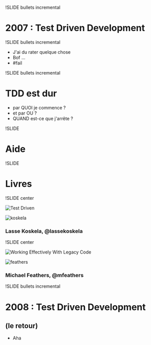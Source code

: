 !SLIDE bullets incremental

# 2007 : Test Driven Development

!SLIDE bullets incremental

* J'ai du rater quelque chose
* Bof ...
* \#fail

!SLIDE bullets incremental

# TDD est dur #

* par QUOI je commence ?
* et par OU ?
* QUAND est-ce que j'arrête ?

!SLIDE

# Aide

!SLIDE

# Livres

!SLIDE center

![Test Driven](book-test-driven.jpg)

![koskela](koskela-twitter.png)
### Lasse Koskela, @lassekoskela

!SLIDE center

![Working Effectively With Legacy Code](book-working-effectively-with-legacy-code.jpg)

![feathers](feathers-twitter.jpg)
### Michael Feathers, @mfeathers

!SLIDE bullets incremental

# 2008 : Test Driven Development #
## (le retour) ##
* Aha
